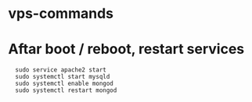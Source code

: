 # vps-commands

# Aftar boot / reboot, restart services

``` 
  sudo service apache2 start
  sudo systemctl start mysqld
  sudo systemctl enable mongod
  sudo systemctl restart mongod
```

